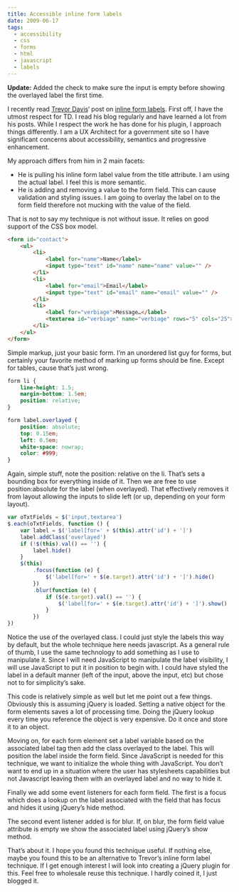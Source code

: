 ```yaml
---
title: Accessible inline form labels
date: 2009-06-17
tags:
  - accessibility
  - css
  - forms
  - html
  - javascript
  - labels
---
```


**Update:** Added the check to make sure the input is empty before showing the overlayed label the first time.

I recently read [Trevor Davis](http://trevordavis.net/)‘ post on [inline form labels](http://trevordavis.net/blog/tutorial/jquery-inline-form-labels/). First off, I have the utmost respect for TD. I read his blog regularly and have learned a lot from his posts. While I respect the work he has done for his plugin, I approach things differently. I am a UX Architect for a government site so I have significant concerns about accessibility, semantics and progressive enhancement.

My approach differs from him in 2 main facets:

- He is pulling his inline form label value from the title attribute. I am using the actual label. I feel this is more semantic.
- He is adding and removing a value to the form field. This can cause validation and styling issues. I am going to overlay the label on to the form field therefore not mucking with the value of the field.

That is not to say my technique is not without issue. It relies on good support of the CSS box model.

```html
<form id="contact">
	<ul>
		<li>
			<label for="name">Name</label>
			<input type="text" id="name" name="name" value="" />
		</li>
		<li>
			<label for="email">Email</label>
			<input type="text" id="email" name="email" value="" />
		</li>
		<li>
			<label for="verbiage">Message…</label>
			<textarea id="verbiage" name="verbiage" rows="5" cols="25"></textarea>
		</li>
	</ul>
</form>
```

Simple markup, just your basic form. I’m an unordered list guy for forms, but certainly your favorite method of marking up forms should be fine. Except for tables, cause that’s just wrong.

```css
form li {
	line-height: 1.5;
	margin-bottom: 1.5em;
	position: relative;
}

form label.overlayed {
	position: absolute;
	top: 0.15em;
	left: 0.5em;
	white-space: nowrap;
	color: #999;
}
```

Again, simple stuff, note the position: relative on the li. That’s sets a bounding box for everything inside of it. Then we are free to use position:absolute for the label (when overlayed). That effectively removes it from layout allowing the inputs to slide left (or up, depending on your form layout).

```js
var oTxtFields = $('input,textarea')
$.each(oTxtFields, function () {
	var label = $('label[for=' + $(this).attr('id') + ']')
	label.addClass('overlayed')
	if (!$(this).val() == '') {
		label.hide()
	}
	$(this)
		.focus(function (e) {
			$('label[for=' + $(e.target).attr('id') + ']').hide()
		})
		.blur(function (e) {
			if ($(e.target).val() == '') {
				$('label[for=' + $(e.target).attr('id') + ']').show()
			}
		})
})
```

Notice the use of the overlayed class. I could just style the labels this way by default, but the whole technique here needs javascript. As a general rule of thumb, I use the same technology to add something as I use to manipulate it. Since I will need JavaScript to manipulate the label visibility, I will use JavaScript to put it in position to begin with. I could have styled the label in a default manner (left of the input, above the input, etc) but chose not to for simplicity’s sake.

This code is relatively simple as well but let me point out a few things. Obviously this is assuming jQuery is loaded. Setting a native object for the form elements saves a lot of processing time. Doing the jQuery lookup every time you reference the object is very expensive. Do it once and store it to an object.

Moving on, for each form element set a label variable based on the associated label tag then add the class overlayed to the label. This will position the label inside the form field. Since JavaScript is needed for this technique, we want to initialize the whole thing with JavaScript. You don’t want to end up in a situation where the user has stylesheets capabilities but not Javascript leaving them with an overlayed label and no way to hide it.

Finally we add some event listeners for each form field. The first is a focus which does a lookup on the label associated with the field that has focus and hides it using jQuery’s hide method.

The second event listener added is for blur. If, on blur, the form field value attribute is empty we show the associated label using jQuery’s show method.

That’s about it. I hope you found this technique useful. If nothing else, maybe you found this to be an alternative to Trevor’s inline form label technique. If I get enough interest I will look into creating a jQuery plugin for this. Feel free to wholesale reuse this technique. I hardly coined it, I just blogged it.
